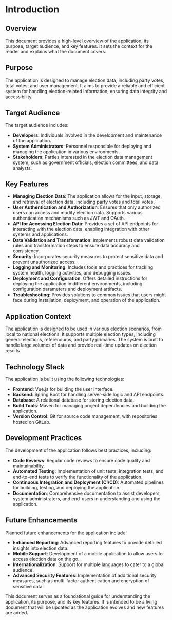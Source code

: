 # Introduction

## Overview
This document provides a high-level overview of the application, its purpose, target audience, and key features. It sets the context for the reader and explains what the document covers.

## Purpose
The application is designed to manage election data, including party votes, total votes, and user management. It aims to provide a reliable and efficient system for handling election-related information, ensuring data integrity and accessibility.

## Target Audience
The target audience includes:
- **Developers**: Individuals involved in the development and maintenance of the application.
- **System Administrators**: Personnel responsible for deploying and managing the application in various environments.
- **Stakeholders**: Parties interested in the election data management system, such as government officials, election committees, and data analysts.

## Key Features
- **Managing Election Data**: The application allows for the input, storage, and retrieval of election data, including party votes and total votes.
- **User Authentication and Authorization**: Ensures that only authorized users can access and modify election data. Supports various authentication mechanisms such as JWT and OAuth.
- **API for Accessing Election Data**: Provides a set of API endpoints for interacting with the election data, enabling integration with other systems and applications.
- **Data Validation and Transformation**: Implements robust data validation rules and transformation steps to ensure data accuracy and consistency.
- **Security**: Incorporates security measures to protect sensitive data and prevent unauthorized access.
- **Logging and Monitoring**: Includes tools and practices for tracking system health, logging activities, and debugging issues.
- **Deployment and Configuration**: Offers detailed instructions for deploying the application in different environments, including configuration parameters and deployment artifacts.
- **Troubleshooting**: Provides solutions to common issues that users might face during installation, deployment, and operation of the application.

## Application Context
The application is designed to be used in various election scenarios, from local to national elections. It supports multiple election types, including general elections, referendums, and party primaries. The system is built to handle large volumes of data and provide real-time updates on election results.

## Technology Stack
The application is built using the following technologies:
- **Frontend**: Vue.js for building the user interface.
- **Backend**: Spring Boot for handling server-side logic and API endpoints.
- **Database**: A relational database for storing election data.
- **Build Tools**: Maven for managing project dependencies and building the application.
- **Version Control**: Git for source code management, with repositories hosted on GitLab.

## Development Practices
The development of the application follows best practices, including:
- **Code Reviews**: Regular code reviews to ensure code quality and maintainability.
- **Automated Testing**: Implementation of unit tests, integration tests, and end-to-end tests to verify the functionality of the application.
- **Continuous Integration and Deployment (CI/CD)**: Automated pipelines for building, testing, and deploying the application.
- **Documentation**: Comprehensive documentation to assist developers, system administrators, and end-users in understanding and using the application.

## Future Enhancements
Planned future enhancements for the application include:
- **Enhanced Reporting**: Advanced reporting features to provide detailed insights into election data.
- **Mobile Support**: Development of a mobile application to allow users to access election data on the go.
- **Internationalization**: Support for multiple languages to cater to a global audience.
- **Advanced Security Features**: Implementation of additional security measures, such as multi-factor authentication and encryption of sensitive data.

This document serves as a foundational guide for understanding the application, its purpose, and its key features. It is intended to be a living document that will be updated as the application evolves and new features are added.